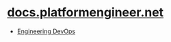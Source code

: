 # [docs.platformengineer.net](http://docs.platformengineer.net)


+ [Engineering DevOps](https://engineeringdevops.com/)
